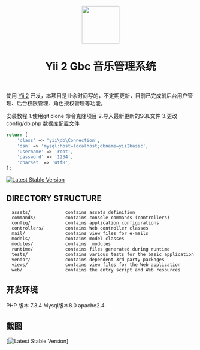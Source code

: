 <p align="center">
    <a href="https://github.com/egquan/yii2gbc" target="_blank">
        <img src="" height="100px">
    </a>
    <h1 align="center">Yii 2 Gbc 音乐管理系统</h1>
    <br>
</p>

使用 [Yii 2](http://www.yiiframework.com/) 开发，本项目是业余时间写的，不定期更新，目前已完成前后台用户管理、后台权限管理、角色授权管理等功能。

安装教程
1.使用git clone 命令克隆项目
2.导入最新更新的SQL文件
3.更改config/db.php 数据库配置文件
```php
return [
    'class' => 'yii\db\Connection',
    'dsn' => 'mysql:host=localhost;dbname=yii2basic',
    'username' => 'root',
    'password' => '1234',
    'charset' => 'utf8',
];
```
[![Latest Stable Version](https://img.shields.io/packagist/v/yiisoft/yii2-app-basic.svg)](https://packagist.org/packages/yiisoft/yii2-app-basic)

DIRECTORY STRUCTURE
-------------------

      assets/             contains assets definition
      commands/           contains console commands (controllers)
      config/             contains application configurations
      controllers/        contains Web controller classes
      mail/               contains view files for e-mails
      models/             contains model classes
      modules/            contains  modules
      runtime/            contains files generated during runtime
      tests/              contains various tests for the basic application
      vendor/             contains dependent 3rd-party packages
      views/              contains view files for the Web application
      web/                contains the entry script and Web resources



开发环境
------------
PHP 版本 7.3.4 Mysql版本8.0 apache2.4

截图
------------
[![Latest Stable Version](https://img.shields.io/packagist/v/yiisoft/yii2-app-basic.svg)]
